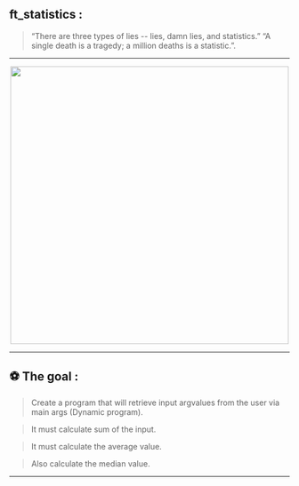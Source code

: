 ## ft_statistics :

> “There are three types of lies -- lies, damn lies, and statistics.”
> “A single death is a tragedy; a million deaths is a statistic.”.

---

</p>
<p align="center">
<img src="https://c.tenor.com/oyboaxLgcNkAAAAd/maths-lz.gif" width="500">
<p/>

---

## :soccer: The goal :

> Create a program that will retrieve input argvalues from the user via main args (Dynamic program).

> It must calculate sum of the input.

> It must calculate the average value.

> Also calculate the median value.

---
